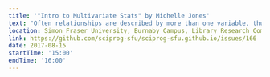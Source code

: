 ```yaml
---
title: '"Intro to Multivariate Stats" by Michelle Jones'
text: "Often relationships are described by more than one variable, thus multivariate statistics are required to understand our data. Come learn the basics of describing these relationships using tools such as Principle Component Analysis."
location: Simon Fraser University, Burnaby Campus, Library Research Commons
link: https://github.com/sciprog-sfu/sciprog-sfu.github.io/issues/166
date: 2017-08-15
startTime: '15:00'
endTime: '16:00'
---
```

